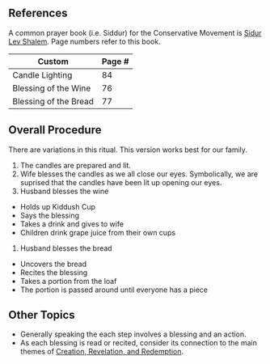 ## References

A common prayer book (i.e. Siddur) for the Conservative Movement is [Sidur Lev Shalem](https://www.rabbinicalassembly.org/resources-ideas/lev-shalem-series/siddur-lev-shalem).  Page numbers refer to this book.

| Custom                | Page # |
|-----------------------|--------|
| Candle Lighting       | 84     |
| Blessing of the Wine  | 76     |
| Blessing of the Bread | 77     |

## Overall Procedure

There are variations in this ritual.  This version works best for our family.

1. The candles are prepared and lit.
1. Wife blesses the candles as we all close our eyes.  Symbolically, we are suprised that the candles have been lit up opening our eyes.
1. Husband blesses the wine
  - Holds up Kiddush Cup
  - Says the blessing
  - Takes a drink and gives to wife
  - Children drink grape juice from their own cups
1. Husband blesses the bread
  - Uncovers the bread
  - Recites the blessing
  - Takes a portion from the loaf
  - The portion is passed around until everyone has a piece

## Other Topics

- Generally speaking the each step involves a blessing and an action.
- As each blessing is read or recited, consider its connection to the main themes of [Creation, Revelation, and Redemption](/).
